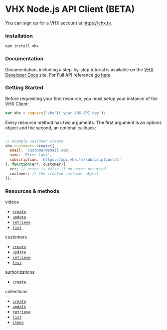 # VHX Node.js API Client (BETA)

You can sign up for a VHX account at https://vhx.tv.

### Installation

`npm install vhx`

### Documentation

Documentation, including a step-by-step tutorial is available on the [VHX Developer Docs ](http://dev.vhx.tv/api?node) site.
For Full API reference [go here](http://dev.vhx.tv/docs/api?node).

### Getting Started

Before requesting your first resource, you must setup your instance of the VHX Client:

```js
var vhx = require('vhx')('your VHX API key');
```

Every resource method has two arguments. The first argument is an options object and the second, an optional callback:

```js

// example customer create
vhx.customers.create({
  email: 'customer@email.com',
  name: 'First Last',
  subscription: 'https://api.vhx.tv/subscriptions/1'
}, function(err, customer){
  err; // error is false if no error occurred
  customer; // the created customer object
});
```

### Resources & methods

videos
  * [`create`](http://dev.vhx.tv/docs/api?node#create_customer)
  * [`update`](http://dev.vhx.tv/docs/api?node#update_customer)
  * [`retrieve`](http://dev.vhx.tv/docs/api?node#retrieve_customer)
  * [`list`](http://dev.vhx.tv/docs/api?node#list_customers)

 customers
  * [`create`](http://dev.vhx.tv/docs/api?node#create_customer)
  * [`update`](http://dev.vhx.tv/docs/api?node#update_customer)
  * [`retrieve`](http://dev.vhx.tv/docs/api?node#retrieve_customer)
  * [`list`](http://dev.vhx.tv/docs/api?node#list_customers)

authorizations
  * [`create`](http://dev.vhx.tv/docs/api?node#create_authorization)

collections
  * [`create`](http://dev.vhx.tv/docs/api?node#create_collection)
  * [`update`](http://dev.vhx.tv/docs/api?node#update_collection)
  * [`retrieve`](http://dev.vhx.tv/docs/api?node#retrieve_collection)
  * [`list`](http://dev.vhx.tv/docs/api?node#list_collections)
  * [`items`](http://dev.vhx.tv/docs/api?node#list_collection_items)
